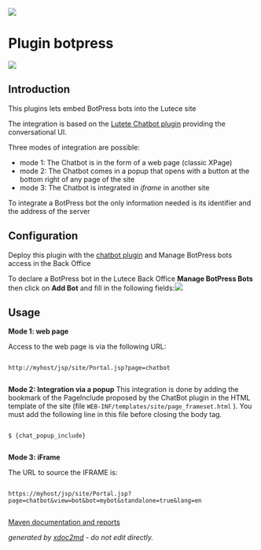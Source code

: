 ![](https://dev.lutece.paris.fr/jenkins/buildStatus/icon?job=chat-plugin-botpress-deploy)
# Plugin botpress

![](https://dev.lutece.paris.fr/plugins/plugin-botpress/images/botpress.png)

## Introduction

This plugins lets embed BotPress bots into the Lutece site

The integration is based on the [Lutete Chatbot plugin](https://github.com/lutece-platform/lutece-chat-plugin-chatbot) providing the conversational UI.

Three modes of integration are possible:
 
* mode 1: The Chatbot is in the form of a web page (classic XPage)
* mode 2: The Chatbot comes in a popup that opens with a button at the bottom right of any page of the site
* mode 3: The Chatbot is integrated in *iframe* in another site


To integrate a BotPress bot the only information needed is its identifier and the address of the server

## Configuration

Deploy this plugin with the [chatbot plugin](https://github.com/lutece-platform/lutece-chat-plugin-chatbot) and Manage BotPress bots access in the Back Office

To declare a BotPress bot in the Lutece Back Office **Manage BotPress Bots** then click on **Add Bot** and fill in the following fields:![](https://dev.lutece.paris.fr/plugins/plugin-botpress/images/botpress_back.png)

## Usage

 **Mode 1: web page** 

Access to the web page is via the following URL:


```

http://myhost/jsp/site/Portal.jsp?page=chatbot
                    
```

 **Mode 2: Integration via a popup** 
This integration is done by adding the bookmark of the PageInclude proposed by the ChatBot plugin in the HTML template of the site (file `WEB-INF/templates/site/page_frameset.html` ). You must add the following line in this file before closing the body tag.


```

$ {chat_popup_include}
                    
```


 **Mode 3: iFrame** 

The URL to source the IFRAME is:


```

https://myhost/jsp/site/Portal.jsp?page=chatbot&view=bot&bot=mybot&standalone=true&lang=en
                    
```



[Maven documentation and reports](https://dev.lutece.paris.fr/plugins/plugin-botpress/)



 *generated by [xdoc2md](https://github.com/lutece-platform/tools-maven-xdoc2md-plugin) - do not edit directly.*